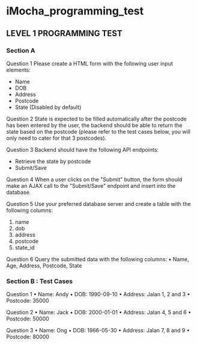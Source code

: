 # iMocha_programming_test

## LEVEL 1 PROGRAMMING TEST

### Section A

Question 1
Please create a HTML form with the following user input elements:
- Name
- DOB
- Address
- Postcode
- State (Disabled by default)

Question 2
State is expected to be filled automatically after the postcode has been entered
by the user, the backend should be able to return the state based on the
postcode (please refer to the test cases below, you will only need to cater for
that 3 postcodes).

Question 3
Backend should have the following API endpoints:
- Retrieve the state by postcode
- Submit/Save

Question 4
When a user clicks on the "Submit" button, the form should make an AJAX call
to the "Submit/Save" endpoint and insert into the database.

Question 5
Use your preferred database server and create a table with the following
columns:
1) name
2) dob
3) address
4) postcode
5) state_id

Question 6
Query the submitted data with the following columns:
• Name, Age, Address, Postcode, State

### Section B : Test Cases

Question 1
• Name: Andy
• DOB: 1990-09-10
• Address: Jalan 1, 2 and 3
• Postcode: 35000

Question 2
• Name: Jack
• DOB: 2000-01-01
• Address: Jalan 4, 5 and 6
• Postcode: 50000

Question 3
• Name: Ong
• DOB: 1966-05-30
• Address: Jalan 7, 8 and 9
• Postcode: 80000
